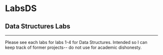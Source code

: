 # LabsDS
## Data Structures Labs

---

Please see each labs for labs 1-4 for Data Structures. Intended so I can keep track of former projects-- do not use for academic dishonesty. 
